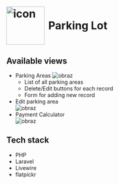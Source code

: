 <h1 style="display: flex; align-items: center;">
  <img src="https://github.com/GrzegorzWalewski/parkingLot/assets/25950627/912d769c-1653-41af-8af8-bb0b98d51567" alt="icon" style="width: 100px; height: 100px; margin-right: 10px;">
  Parking Lot
</h1>

## Available views
- Parking Areas
  ![obraz](https://github.com/GrzegorzWalewski/parkingLot/assets/25950627/fa1faa98-6491-42b0-86ff-90ef40b98f51)
  - List of all parking areas
  - Delete/Edit buttons for each record
  - Form for adding new record
- Edit parking area   
    ![obraz](https://github.com/GrzegorzWalewski/parkingLot/assets/25950627/9db6a70a-107e-46dd-9eb0-168ee26c5f4c)
- Payment Calculator   
  ![obraz](https://github.com/GrzegorzWalewski/parkingLot/assets/25950627/35b03a41-623a-4729-8379-42527539b45a)

## Tech stack
- PHP
- Laravel
- Livewire
- flatpickr
